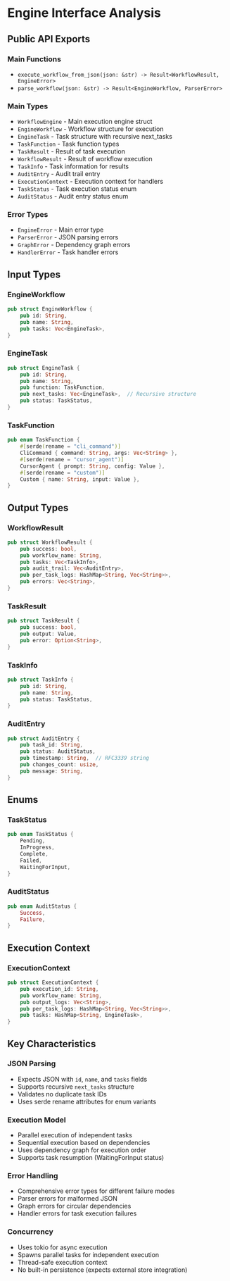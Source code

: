 # Engine Interface Analysis

## Public API Exports

### Main Functions
- `execute_workflow_from_json(json: &str) -> Result<WorkflowResult, EngineError>`
- `parse_workflow(json: &str) -> Result<EngineWorkflow, ParserError>`

### Main Types
- `WorkflowEngine` - Main execution engine struct
- `EngineWorkflow` - Workflow structure for execution
- `EngineTask` - Task structure with recursive next_tasks
- `TaskFunction` - Task function types
- `TaskResult` - Result of task execution
- `WorkflowResult` - Result of workflow execution
- `TaskInfo` - Task information for results
- `AuditEntry` - Audit trail entry
- `ExecutionContext` - Execution context for handlers
- `TaskStatus` - Task execution status enum
- `AuditStatus` - Audit entry status enum

### Error Types
- `EngineError` - Main error type
- `ParserError` - JSON parsing errors
- `GraphError` - Dependency graph errors
- `HandlerError` - Task handler errors

## Input Types

### EngineWorkflow
```rust
pub struct EngineWorkflow {
    pub id: String,
    pub name: String,
    pub tasks: Vec<EngineTask>,
}
```

### EngineTask
```rust
pub struct EngineTask {
    pub id: String,
    pub name: String,
    pub function: TaskFunction,
    pub next_tasks: Vec<EngineTask>,  // Recursive structure
    pub status: TaskStatus,
}
```

### TaskFunction
```rust
pub enum TaskFunction {
    #[serde(rename = "cli_command")]
    CliCommand { command: String, args: Vec<String> },
    #[serde(rename = "cursor_agent")]
    CursorAgent { prompt: String, config: Value },
    #[serde(rename = "custom")]
    Custom { name: String, input: Value },
}
```

## Output Types

### WorkflowResult
```rust
pub struct WorkflowResult {
    pub success: bool,
    pub workflow_name: String,
    pub tasks: Vec<TaskInfo>,
    pub audit_trail: Vec<AuditEntry>,
    pub per_task_logs: HashMap<String, Vec<String>>,
    pub errors: Vec<String>,
}
```

### TaskResult
```rust
pub struct TaskResult {
    pub success: bool,
    pub output: Value,
    pub error: Option<String>,
}
```

### TaskInfo
```rust
pub struct TaskInfo {
    pub id: String,
    pub name: String,
    pub status: TaskStatus,
}
```

### AuditEntry
```rust
pub struct AuditEntry {
    pub task_id: String,
    pub status: AuditStatus,
    pub timestamp: String,  // RFC3339 string
    pub changes_count: usize,
    pub message: String,
}
```

## Enums

### TaskStatus
```rust
pub enum TaskStatus {
    Pending,
    InProgress,
    Complete,
    Failed,
    WaitingForInput,
}
```

### AuditStatus
```rust
pub enum AuditStatus {
    Success,
    Failure,
}
```

## Execution Context

### ExecutionContext
```rust
pub struct ExecutionContext {
    pub execution_id: String,
    pub workflow_name: String,
    pub output_logs: Vec<String>,
    pub per_task_logs: HashMap<String, Vec<String>>,
    pub tasks: HashMap<String, EngineTask>,
}
```

## Key Characteristics

### JSON Parsing
- Expects JSON with `id`, `name`, and `tasks` fields
- Supports recursive `next_tasks` structure
- Validates no duplicate task IDs
- Uses serde rename attributes for enum variants

### Execution Model
- Parallel execution of independent tasks
- Sequential execution based on dependencies
- Uses dependency graph for execution order
- Supports task resumption (WaitingForInput status)

### Error Handling
- Comprehensive error types for different failure modes
- Parser errors for malformed JSON
- Graph errors for circular dependencies
- Handler errors for task execution failures

### Concurrency
- Uses tokio for async execution
- Spawns parallel tasks for independent execution
- Thread-safe execution context
- No built-in persistence (expects external store integration)
